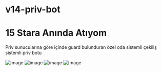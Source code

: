 # v14-priv-bot

# 15 Stara Anında Atıyom

Priv sunucularına göre içinde guard bulunduran özel oda sistemli çekiliş sistemli priv botu

![image](https://cdn.discordapp.com/attachments/1081914672598495322/1081933671818334248/image.png)
![image](https://cdn.discordapp.com/attachments/1081920855514296330/1081933847853277204/image.png)
![image](https://cdn.discordapp.com/attachments/1081920855514296330/1081933986940583986/image.png)
![image](https://cdn.discordapp.com/attachments/1081920855514296330/1081934483432939560/image.png)
